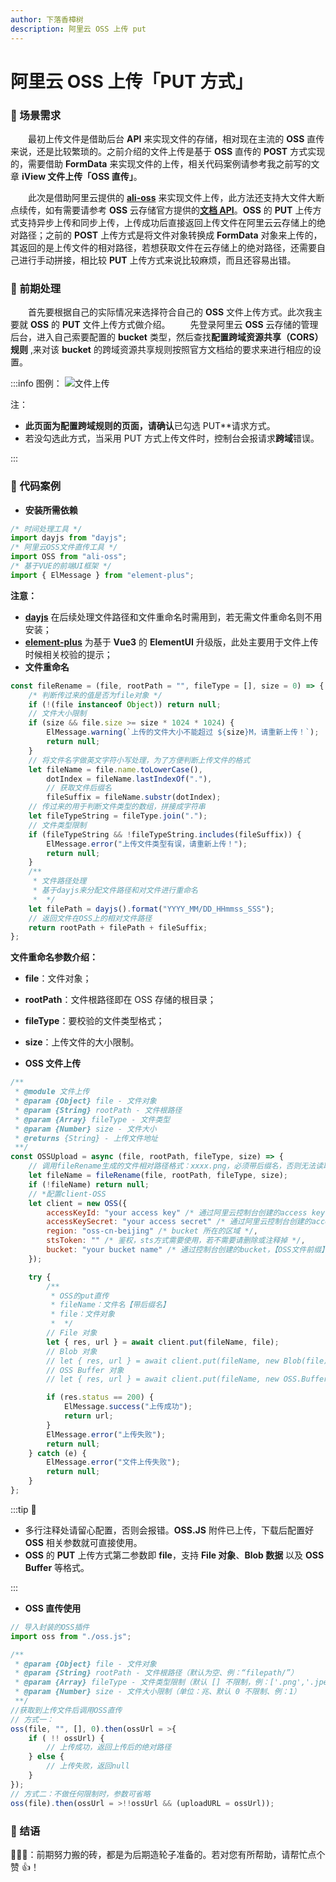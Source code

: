 ```yaml
---
author: 下落香樟树
description: 阿里云 OSS 上传 put
---
```


# 阿里云 OSS 上传「PUT 方式」

### 🍉 场景需求

&emsp;&emsp;最初上传文件是借助后台 **API** 来实现文件的存储，相对现在主流的 **OSS** 直传来说，还是比较繁琐的。之前介绍的文件上传是基于 **OSS** 直传的 **POST** 方式实现的，需要借助 **FormData** 来实现文件的上传，相关代码案例请参考我之前写的文章 **iView 文件上传「OSS 直传」**。

&emsp;&emsp;此次是借助阿里云提供的 [**ali-oss**](https://github.com/ali-sdk/ali-oss) 来实现文件上传，此方法还支持大文件大断点续传，如有需要请参考 **OSS** 云存储官方提供的[**文档 API**](https://help.aliyun.com/document_detail/64041.html?spm=a2c4g.11174283.6.1222.13e57da2QgjZ2o)。**OSS** 的 **PUT** 上传方式支持异步上传和同步上传，上传成功后直接返回上传文件在阿里云云存储上的绝对路径；之前的 **POST** 上传方式是将文件对象转换成 **FormData** 对象来上传的，其返回的是上传文件的相对路径，若想获取文件在云存储上的绝对路径，还需要自己进行手动拼接，相比较 **PUT** 上传方式来说比较麻烦，而且还容易出错。

### 🛵 前期处理

&emsp;&emsp;首先要根据自己的实际情况来选择符合自己的 **OSS** 文件上传方式。此次我主要就 **OSS** 的 **PUT** 文件上传方式做介绍。
&emsp;&emsp;先登录阿里云 **OSS** 云存储的管理后台，进入自己索要配置的 **bucket** 类型，然后查找**配置跨域资源共享（CORS）规则** ,来对该 **bucket** 的跨域资源共享规则按照官方文档给的要求来进行相应的设置。

:::info 图例：
![文件上传](./img/4-1.jpg)

注：

-   **此页面为配置跨域规则的页面，请确认**已勾选 PUT\*\*请求方式。
-   若没勾选此方式，当采用 PUT 方式上传文件时，控制台会报请求**跨域**错误。

:::

### 🌰 代码案例

-   **安装所需依赖**

```javascript title="安装插件"
/* 时间处理工具 */
import dayjs from "dayjs";
/* 阿里云OSS文件直传工具 */
import OSS from "ali-oss";
/* 基于VUE的前端UI框架 */
import { ElMessage } from "element-plus";
```

**注意：**

-   [**dayjs**](https://dayjs.fenxianglu.cn/category/) 在后续处理文件路径和文件重命名时需用到，若无需文件重命名则不用安装；
-   [**element-plus**](https://element-plus.gitee.io/#/zh-CN/component/installation) 为基于 **Vue3** 的 **ElementUI** 升级版，此处主要用于文件上传时候相关校验的提示；
-   **文件重命名**

```javascript title="文件重命名"
const fileRename = (file, rootPath = "", fileType = [], size = 0) => {
	/* 判断传过来的值是否为file对象 */
	if (!(file instanceof Object)) return null;
	// 文件大小限制
	if (size && file.size >= size * 1024 * 1024) {
		ElMessage.warning(`上传的文件大小不能超过 ${size}M，请重新上传！`);
		return null;
	}
	// 将文件名字做英文字符小写处理，为了方便判断上传文件的格式
	let fileName = file.name.toLowerCase(),
		dotIndex = fileName.lastIndexOf("."),
		// 获取文件后缀名
		fileSuffix = fileName.substr(dotIndex);
	// 传过来的用于判断文件类型的数组，拼接成字符串
	let fileTypeString = fileType.join(".");
	// 文件类型限制
	if (fileTypeString && !fileTypeString.includes(fileSuffix)) {
		ElMessage.error("上传文件类型有误，请重新上传！");
		return null;
	}
	/**
	 * 文件路径处理
	 * 基于dayjs来分配文件路径和对文件进行重命名
	 *  */
	let filePath = dayjs().format("YYYY_MM/DD_HHmmss_SSS");
	// 返回文件在OSS上的相对文件路径
	return rootPath + filePath + fileSuffix;
};
```

**文件重命名参数介绍：**

-   **file**：文件对象；
-   **rootPath**：文件根路径即在 OSS 存储的根目录；
-   **fileType**：要校验的文件类型格式；
-   **size**：上传文件的大小限制。

-   **OSS 文件上传**

```javascript title="文件上传"
/**
 * @module 文件上传
 * @param {Object} file - 文件对象
 * @param {String} rootPath - 文件根路径
 * @param {Array} fileType - 文件类型
 * @param {Number} size - 文件大小
 * @returns {String} - 上传文件地址
 **/
const OSSUpload = async (file, rootPath, fileType, size) => {
	// 调用fileRename生成的文件相对路径格式：xxxx.png，必须带后缀名，否则无法读取上传后的文件
	let fileName = fileRename(file, rootPath, fileType, size);
	if (!fileName) return null;
	// *配置client-OSS
	let client = new OSS({
		accessKeyId: "your access key" /* 通过阿里云控制台创建的access key */,
		accessKeySecret: "your access secret" /* 通过阿里云控制台创建的access secret */,
		region: "oss-cn-beijing" /* bucket 所在的区域 */,
		stsToken: "" /* 鉴权，sts方式需要使用，若不需要请删除或注释掉 */,
		bucket: "your bucket name" /* 通过控制台创建的bucket，【OSS文件前缀】 */
	});

	try {
		/**
		 * OSS的put直传
		 * fileName：文件名【带后缀名】
		 * file：文件对象
		 *  */
		// File 对象
		let { res, url } = await client.put(fileName, file);
		// Blob 对象
		// let { res, url } = await client.put(fileName, new Blob(file));
		// OSS Buffer 对象
		// let { res, url } = await client.put(fileName, new OSS.Buffer(file));

		if (res.status == 200) {
			ElMessage.success("上传成功");
			return url;
		}
		ElMessage.error("上传失败");
		return null;
	} catch (e) {
		ElMessage.error("文件上传失败");
		return null;
	}
};
```

:::tip 🚀

-   多行注释处请留心配置，否则会报错。**OSS.JS** 附件已上传，下载后配置好 **OSS** 相关参数就可直接使用。
-   **OSS** 的 **PUT** 上传方式第二参数即 **file**，支持 **File 对象**、**Blob 数据** 以及 **OSS Buffer** 等格式。

:::

-   **OSS 直传使用**

```javascript title="OSS 直传"
// 导入封装的OSS插件
import oss from "./oss.js";

/**
 * @param {Object} file - 文件对象
 * @param {String} rootPath - 文件根路径（默认为空、例：“filepath/”）
 * @param {Array} fileType - 文件类型限制（默认 [] 不限制，例：['.png','.jpeg']）
 * @param {Number} size - 文件大小限制（单位：兆、默认 0 不限制、例：1）
 **/
//获取到上传文件后调用OSS直传
// 方式一：
oss(file, "", [], 0).then(ossUrl = >{
	if ( !! ossUrl) {
		// 上传成功，返回上传后的绝对路径
	} else {
		// 上传失败，返回null
	}
});
// 方式二：不做任何限制时，参数可省略
oss(file).then(ossUrl = >!!ossUrl && (uploadURL = ossUrl));
```

### 🔔 结语

🥇🥈🥉：前期努力搬的砖，都是为后期造轮子准备的。若对您有所帮助，请帮忙点个赞 👍！
